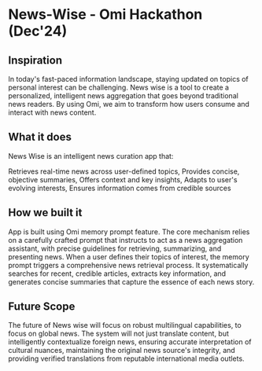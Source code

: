 # News-Wise - Omi Hackathon (Dec'24)

## Inspiration
In today's fast-paced information landscape, staying updated on topics of personal interest can be challenging. News wise is a tool to create a personalized, intelligent news aggregation that goes beyond traditional news readers. By using Omi, we aim to transform how users consume and interact with news content.

## What it does
News Wise is an intelligent news curation app that:

Retrieves real-time news across user-defined topics, Provides concise, objective summaries, Offers context and key insights, Adapts to user's evolving interests, Ensures information comes from credible sources

## How we built it
App is built using Omi memory prompt feature. The core mechanism relies on a carefully crafted prompt that instructs to act as a news aggregation assistant, with precise guidelines for retrieving, summarizing, and presenting news. When a user defines their topics of interest, the memory prompt triggers a comprehensive news retrieval process. It systematically searches for recent, credible articles, extracts key information, and generates concise summaries that capture the essence of each news story.

## Future Scope
The future of News wise will focus on robust multilingual capabilities, to focus on global news. The system will not just translate content, but intelligently contextualize foreign news, ensuring accurate interpretation of cultural nuances, maintaining the original news source's integrity, and providing verified translations from reputable international media outlets.
